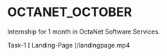 # OCTANET_OCTOBER
Internship for 1 month in OctaNet Software Services.

Task-1 [ Landing-Page ]/landingpage.mp4
